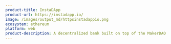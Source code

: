 ```yaml
---
product-title: InstaDApp
product-url: https://instadapp.io/
image: /images/output_md/httpsinstadappio.png
ecosystem: ethereum
platform: web
product-description: A decentralized bank built on top of the MakerDAO protocol to create an easy-to-use interface.
---
```

